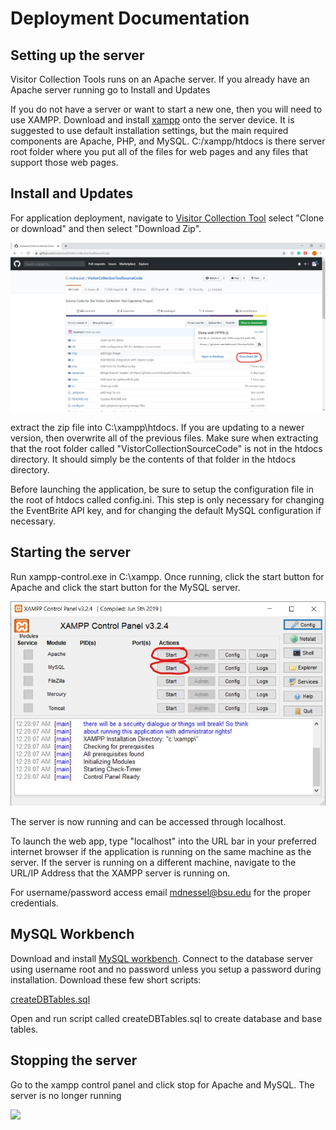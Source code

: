 # Deployment Documentation

## Setting up the server

Visitor Collection Tools runs on an Apache server. If you already have an Apache server running go to Install and Updates

If you do not have a server or want to start a new one, then you will need to use XAMPP. Download and install [xampp](https://www.apachefriends.org/index.html) onto the server device. It is suggested to use default installation settings, but the main required components are Apache, PHP, and MySQL. C:/xampp/htdocs is there server root folder where you put all of the files for web pages and any files that support those web pages.

## Install and Updates

For application deployment, navigate to [Visitor Collection Tool](https://github.com/mdnessel/VisitorCollectionToolSourceCode) select "Clone or download" and then select "Download Zip".

![](https://github.com/IanShepard/VisitorCollectionTool/blob/master/Auxiliary%20Files/images/documentation/download_zip.jpg)

extract the zip file into C:\xampp\htdocs. If you are updating to a newer version, then overwrite all of the previous files. Make sure when extracting that the root folder called "VistorCollectionSourceCode" is not in the htdocs directory. It should simply be the contents of that folder in the htdocs directory.

Before launching the application, be sure to setup the configuration file in the root of htdocs called config.ini. This step is only necessary for changing the EventBrite API key, and for changing the default MySQL configuration if necessary.

## Starting the server

Run xampp-control.exe in C:\xampp. Once running, click the start button for Apache and click the start button for the MySQL server. 

![](https://github.com/IanShepard/VisitorCollectionTool/blob/master/Auxiliary%20Files/images/documentation/xampp_start.jpg)

The server is now running and can be accessed through localhost.

To launch the web app, type "localhost" into the URL bar in your preferred internet browser if the application is running on the same machine as the server. If the server is running on a different machine, navigate to the URL/IP Address that the XAMPP server is running on.

For username/password access email mdnessel@bsu.edu for the proper credentials.

## MySQL Workbench

Download and install [MySQL workbench](https://dev.mysql.com/downloads/workbench/). Connect to the database server using username root and no password unless you setup a password during installation. Download these few short scripts:

[createDBTables.sql](https://github.com/IanShepard/VisitorCollectionTool/blob/master/Auxiliary%20Files/createDBTables.sql)

Open and run script called createDBTables.sql to create database and base tables.

## Stopping the server

Go to the xampp control panel and click stop for Apache and MySQL. The server is no longer running

![](https://github.com/IanShepard/VisitorCollectionTool/blob/master/Auxiliary%20Files/images/documentation/xampp_stop.jpg)
